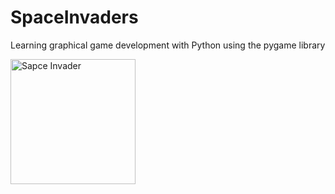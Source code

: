 # SpaceInvaders
Learning graphical game development with Python using the pygame library

<img src="https://media.giphy.com/media/KY2ZMhnCxP008/giphy.gif" alt="Sapce Invader" width="200" />